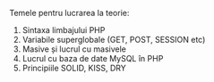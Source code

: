 Temele pentru lucrarea la teorie:

1. Sintaxa limbajului PHP
2. Variabile superglobale (GET, POST, SESSION etc)
3. Masive și lucrul cu masivele
4. Lucrul cu baza de date MySQL în PHP
5. Principiile SOLID, KISS, DRY
